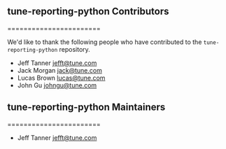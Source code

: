 ## tune-reporting-python Contributors
=======================

We'd like to thank the following people who have contributed to the `tune-reporting-python` repository.

- Jeff Tanner <jefft@tune.com>
- Jack Morgan <jack@tune.com>
- Lucas Brown <lucas@tune.com>
- John Gu <johngu@tune.com>

## tune-reporting-python Maintainers
=======================

- Jeff Tanner <jefft@tune.com>